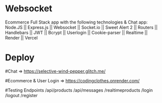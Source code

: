 # Websocket
Ecommerce Full Stack app with the following technologies & Chat app:
Node.JS || Express.js || Websocket || Socket.io || Sweet Alert 2 || Routers || Handlebars || JWT || Bcrypt || Userlogin || Cookie-parser || Realtime || Render || Vercel 


# Deploy

#Chat => https://selective-wind-pepper.glitch.me/

#Ecommerce & User Login => https://codingclothes.onrender.com/

#Testing Endpoints
/api/products
/api/messages
/realtimeproducts
/login
/logout
/register